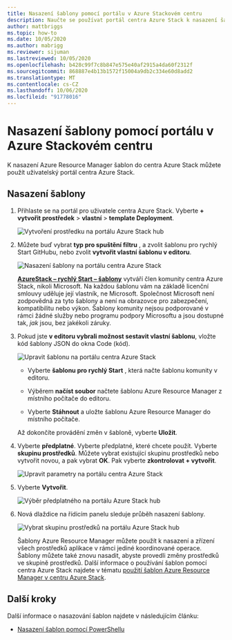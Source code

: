 ```yaml
---
title: Nasazení šablony pomocí portálu v Azure Stackovém centru
description: Naučte se používat portál centra Azure Stack k nasazení šablony.
author: mattbriggs
ms.topic: how-to
ms.date: 10/05/2020
ms.author: mabrigg
ms.reviewer: sijuman
ms.lastreviewed: 10/05/2020
ms.openlocfilehash: b428c99f7c8b847e575e40af2915a4da60f2312f
ms.sourcegitcommit: 868887e4b13b1572f15004a9db2c334e60d8add2
ms.translationtype: MT
ms.contentlocale: cs-CZ
ms.lasthandoff: 10/06/2020
ms.locfileid: "91778016"
---
```

# <a name="deploy-a-template-using-the-portal-in-azure-stack-hub"></a>Nasazení šablony pomocí portálu v Azure Stackovém centru

K nasazení Azure Resource Manager šablon do centra Azure Stack můžete použít uživatelský portál centra Azure Stack.

## <a name="to-deploy-a-template"></a>Nasazení šablony

1. Přihlaste se na portál pro uživatele centra Azure Stack. Vyberte **+ vytvořit prostředek**  >  **vlastní**  >  **template Deployment**.

   ![Vytvoření prostředku na portálu Azure Stack hub](media/azure-stack-deploy-template-portal/template-deploy1.png)

2. Můžete buď vybrat **typ pro spuštění filtru** , a zvolit šablonu pro rychlý Start GitHubu, nebo zvolit **vytvořit vlastní šablonu v editoru**.

   ![Nasazení šablony na portálu centra Azure Stack](media/azure-stack-deploy-template-portal/template-deploy2.png)

    [**AzureStack – rychlý Start – šablony**](https://github.com/Azure/AzureStack-QuickStart-Templates) vytváří člen komunity centra Azure Stack, nikoli Microsoft. Na každou šablonu vám na základě licenční smlouvy uděluje její vlastník, ne Microsoft. Společnost Microsoft není zodpovědná za tyto šablony a není na obrazovce pro zabezpečení, kompatibilitu nebo výkon. Šablony komunity nejsou podporované v rámci žádné služby nebo programu podpory Microsoftu a jsou dostupné tak, *jak* jsou, bez jakékoli záruky.

3. Pokud jste **v editoru vybrali možnost sestavit vlastní šablonu**, vložte kód šablony JSON do okna Code (kód).

   ![Upravit šablonu na portálu centra Azure Stack](media/azure-stack-deploy-template-portal/template-deploy3.png)

    - Vyberte **šablonu pro rychlý Start** , která načte šablonu komunity v editoru.

    - Výběrem **načíst soubor** načtete šablonu Azure Resource Manager z místního počítače do editoru.

    - Vyberte **Stáhnout** a uložte šablonu Azure Resource Manager do místního počítače.

    Až dokončíte provádění změn v šabloně, vyberte **Uložit**.

4. Vyberte **předplatné**. Vyberte předplatné, které chcete použít. Vyberte **skupinu prostředků**. Můžete vybrat existující skupinu prostředků nebo vytvořit novou, a pak vybrat **OK**. Pak vyberte **zkontrolovat + vytvořit**.

   ![Upravit parametry na portálu centra Azure Stack](media/azure-stack-deploy-template-portal/template-deploy4.png)

5. Vyberte **Vytvořit**.

   ![Výběr předplatného na portálu Azure Stack hub](media/azure-stack-deploy-template-portal/template-deploy5.png)

6. Nová dlaždice na řídicím panelu sleduje průběh nasazení šablony.

   ![Vybrat skupinu prostředků na portálu Azure Stack hub](media/azure-stack-deploy-template-portal/template-deploy6.png)

   Šablony Azure Resource Manager můžete použít k nasazení a zřízení všech prostředků aplikace v rámci jediné koordinované operace. Šablony můžete také znovu nasadit, abyste provedli změny prostředků ve skupině prostředků. Další informace o používání šablon pomocí centra Azure Stack najdete v tématu [použití šablon Azure Resource Manager v centru Azure Stack](azure-stack-arm-templates.md).

## <a name="next-steps"></a>Další kroky

Další informace o nasazování šablon najdete v následujícím článku:

- [Nasazení šablon pomocí PowerShellu](azure-stack-deploy-template-powershell.md)
